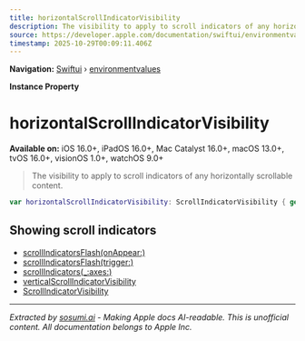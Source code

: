 ```yaml
---
title: horizontalScrollIndicatorVisibility
description: The visibility to apply to scroll indicators of any horizontally scrollable content.
source: https://developer.apple.com/documentation/swiftui/environmentvalues/horizontalscrollindicatorvisibility
timestamp: 2025-10-29T00:09:11.406Z
---
```


**Navigation:** [Swiftui](/documentation/swiftui) › [environmentvalues](/documentation/swiftui/environmentvalues)

**Instance Property**

# horizontalScrollIndicatorVisibility

**Available on:** iOS 16.0+, iPadOS 16.0+, Mac Catalyst 16.0+, macOS 13.0+, tvOS 16.0+, visionOS 1.0+, watchOS 9.0+

> The visibility to apply to scroll indicators of any horizontally scrollable content.

```swift
var horizontalScrollIndicatorVisibility: ScrollIndicatorVisibility { get set }
```

## Showing scroll indicators

- [scrollIndicatorsFlash(onAppear:)](/documentation/swiftui/view/scrollindicatorsflash(onappear:))
- [scrollIndicatorsFlash(trigger:)](/documentation/swiftui/view/scrollindicatorsflash(trigger:))
- [scrollIndicators(_:axes:)](/documentation/swiftui/view/scrollindicators(_:axes:))
- [verticalScrollIndicatorVisibility](/documentation/swiftui/environmentvalues/verticalscrollindicatorvisibility)
- [ScrollIndicatorVisibility](/documentation/swiftui/scrollindicatorvisibility)

---

*Extracted by [sosumi.ai](https://sosumi.ai) - Making Apple docs AI-readable.*
*This is unofficial content. All documentation belongs to Apple Inc.*
